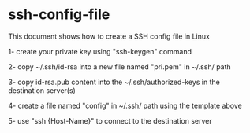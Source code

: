 # ssh-config-file
This document shows how to create a SSH config file in Linux


1- create your private key using "ssh-keygen" command

2- copy ~/.ssh/id-rsa into a new file named "pri.pem" in ~/.ssh/ path

3- copy id-rsa.pub content into the ~/.ssh/authorized-keys in the destination server(s)

4- create a file named "config" in ~/.ssh/ path using the template above

5- use "ssh {Host-Name}" to connect to the destination server
